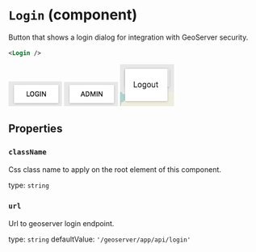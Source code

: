 `Login` (component)
===================

Button that shows a login dialog for integration with GeoServer security.

```xml
<Login />
```

![Login](../Login.png)
![Login Logged In](../LoginLoggedIn.png)
![Login Logout](../LoginLogout.png)

Properties
----------

### `className`

Css class name to apply on the root element of this component.

type: `string`



### `url`

Url to geoserver login endpoint.

type: `string`
defaultValue: `'/geoserver/app/api/login'`

